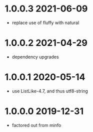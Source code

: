 1.0.0.3 2021-06-09
==================
- replace use of fluffy with natural

1.0.0.2 2021-04-29
==================
- dependency upgrades

1.0.0.1 2020-05-14
==================
- use ListLike-4.7, and thus utf8-string

1.0.0.0 2019-12-31
==================
- factored out from minfo
